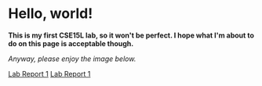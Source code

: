 # Hello, world!

**This is my first CSE15L lab, so it won't be perfect. I hope what I'm about to do on this page is acceptable though.**

_Anyway, please enjoy the image below._

[Lab Report 1](hhtps://yuimoz.github.io/cse15l-lab-reports/lab-report-1-week-0.html)
[Lab Report 1](lab-report-1-week-0.html)
